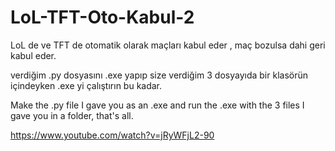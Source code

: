 # LoL-TFT-Oto-Kabul-2
LoL de ve TFT de otomatik olarak maçları kabul eder , maç bozulsa dahi geri kabul eder.

verdiğim .py dosyasını .exe yapıp size verdiğim 3 dosyayıda bir klasörün içindeyken .exe yi çalıştırın bu kadar.

Make the .py file I gave you as an .exe and run the .exe with the 3 files I gave you in a folder, that's all.

https://www.youtube.com/watch?v=jRyWFjL2-90
